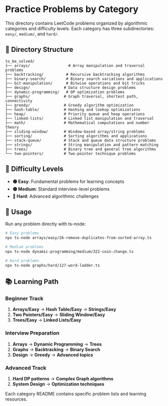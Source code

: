 # Practice Problems by Category

This directory contains LeetCode problems organized by algorithmic categories and difficulty levels. Each category has three subdirectories: `easy/`, `medium/`, and `hard/`.

## 📁 Directory Structure

```
to_be_solved/
├── arrays/                 # Array manipulation and traversal problems
├── backtracking/          # Recursive backtracking algorithms
├── binary-search/         # Binary search variations and applications
├── bit-manipulation/      # Bitwise operations and bit tricks
├── design/               # Data structure design problems
├── dynamic-programming/   # DP optimization problems
├── graphs/               # Graph traversal, shortest path, connectivity
├── greedy/               # Greedy algorithm optimization
├── hash-table/           # Hashing and lookup optimizations
├── heap/                 # Priority queue and heap operations
├── linked-lists/         # Linked list manipulation and traversal
├── math/                 # Mathematical computations and number theory
├── sliding-window/       # Window-based array/string problems
├── sorting/              # Sorting algorithms and applications
├── stack-queue/          # Stack and queue data structure problems
├── strings/              # String manipulation and pattern matching
├── trees/                # Binary tree and general tree algorithms
└── two-pointers/         # Two-pointer technique problems
```

## 🎯 Difficulty Levels

- **🟢 Easy**: Fundamental problems for learning concepts
- **🟡 Medium**: Standard interview-level problems  
- **🔴 Hard**: Advanced algorithmic challenges

## 🚀 Usage

Run any problem directly with ts-node:

```bash
# Easy problems
npx ts-node arrays/easy/26-remove-duplicates-from-sorted-array.ts

# Medium problems  
npx ts-node dynamic-programming/medium/322-coin-change.ts

# Hard problems
npx ts-node graphs/hard/127-word-ladder.ts
```

## 📚 Learning Path

### Beginner Track
1. **Arrays/Easy** → **Hash Table/Easy** → **Strings/Easy**
2. **Two Pointers/Easy** → **Sliding Window/Easy**
3. **Trees/Easy** → **Linked Lists/Easy**

### Interview Preparation
1. **Arrays** → **Dynamic Programming** → **Trees**
2. **Graphs** → **Backtracking** → **Binary Search**
3. **Design** → **Greedy** → **Advanced topics**

### Advanced Track
1. **Hard DP patterns** → **Complex Graph algorithms**
2. **System Design** → **Optimization techniques**

Each category README contains specific problem lists and learning resources.